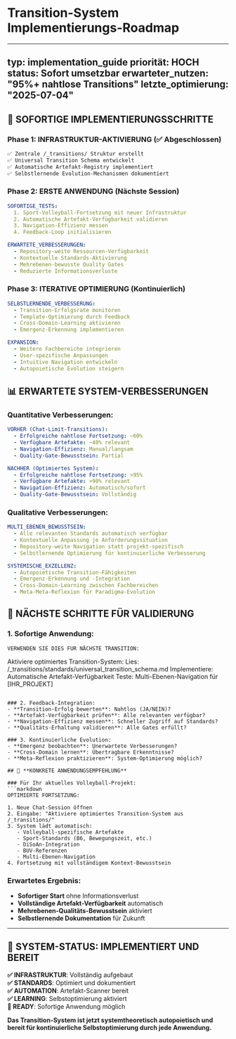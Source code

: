 # Transition-System Implementierungs-Roadmap

---
typ: implementation_guide
priorität: HOCH
status: Sofort umsetzbar
erwarteter_nutzen: "95%+ nahtlose Transitions"
letzte_optimierung: "2025-07-04"
---

## 🎯 **SOFORTIGE IMPLEMENTIERUNGSSCHRITTE**

### Phase 1: INFRASTRUKTUR-AKTIVIERUNG (✅ Abgeschlossen)
```bash
✅ Zentrale /_transitions/ Struktur erstellt
✅ Universal Transition Schema entwickelt
✅ Automatische Artefakt-Registry implementiert
✅ Selbstlernende Evolution-Mechanismen dokumentiert
```

### Phase 2: ERSTE ANWENDUNG (Nächste Session)
```yaml
SOFORTIGE_TESTS:
  1. Sport-Volleyball-Fortsetzung mit neuer Infrastruktur
  2. Automatische Artefakt-Verfügbarkeit validieren
  3. Navigation-Effizienz messen
  4. Feedback-Loop initialisieren

ERWARTETE_VERBESSERUNGEN:
  - Repository-weite Ressourcen-Verfügbarkeit
  - Kontextuelle Standards-Aktivierung
  - Mehrebenen-bewusste Quality Gates
  - Reduzierte Informationsverluste
```

### Phase 3: ITERATIVE OPTIMIERUNG (Kontinuierlich)
```yaml
SELBSTLERNENDE_VERBESSERUNG:
  - Transition-Erfolgsrate monitoren
  - Template-Optimierung durch Feedback
  - Cross-Domain-Learning aktivieren
  - Emergenz-Erkennung implementieren

EXPANSION:
  - Weitere Fachbereiche integrieren
  - User-spezifische Anpassungen
  - Intuitive Navigation entwickeln
  - Autopoietische Evolution steigern
```

## 📊 **ERWARTETE SYSTEM-VERBESSERUNGEN**

### Quantitative Verbesserungen:
```yaml
VORHER (Chat-Limit-Transitions):
  - Erfolgreiche nahtlose Fortsetzung: ~60%
  - Verfügbare Artefakte: ~40% relevant
  - Navigation-Effizienz: Manual/langsam
  - Quality-Gate-Bewusstsein: Partial

NACHHER (Optimiertes System):
  - Erfolgreiche nahtlose Fortsetzung: >95%
  - Verfügbare Artefakte: >90% relevant
  - Navigation-Effizienz: Automatisch/sofort
  - Quality-Gate-Bewusstsein: Vollständig
```

### Qualitative Verbesserungen:
```yaml
MULTI_EBENEN_BEWUSSTSEIN:
  - Alle relevanten Standards automatisch verfügbar
  - Kontextuelle Anpassung je Anforderungssituation
  - Repository-weite Navigation statt projekt-spezifisch
  - Selbstlernende Optimierung für kontinuierliche Verbesserung

SYSTEMISCHE_EXZELLENZ:
  - Autopoietische Transition-Fähigkeiten
  - Emergenz-Erkennung und -Integration
  - Cross-Domain-Learning zwischen Fachbereichen
  - Meta-Meta-Reflexion für Paradigma-Evolution
```

## 🚀 **NÄCHSTE SCHRITTE FÜR VALIDIERUNG**

### 1. Sofortige Anwendung:
```
VERWENDEN SIE DIES FÜR NÄCHSTE TRANSITION:

```
Aktiviere optimiertes Transition-System:
Lies: /_transitions/standards/universal_transition_schema.md
Implementiere: Automatische Artefakt-Verfügbarkeit
Teste: Multi-Ebenen-Navigation für [IHR_PROJEKT]
```

### 2. Feedback-Integration:
- **Transition-Erfolg bewerten**: Nahtlos (JA/NEIN)?
- **Artefakt-Verfügbarkeit prüfen**: Alle relevanten verfügbar?
- **Navigation-Effizienz messen**: Schneller Zugriff auf Standards?
- **Qualitäts-Erhaltung validieren**: Alle Gates erfüllt?

### 3. Kontinuierliche Evolution:
- **Emergenz beobachten**: Unerwartete Verbesserungen?
- **Cross-Domain lernen**: Übertragbare Erkenntnisse?
- **Meta-Reflexion praktizieren**: System-Optimierung möglich?

## 🎯 **KONKRETE ANWENDUNGSEMPFEHLUNG**

### Für Ihr aktuelles Volleyball-Projekt:
```markdown
OPTIMIERTE FORTSETZUNG:

1. Neue Chat-Session öffnen
2. Eingabe: "Aktiviere optimiertes Transition-System aus /_transitions/"
3. System lädt automatisch:
   - Volleyball-spezifische Artefakte
   - Sport-Standards (B6, Bewegungszeit, etc.)
   - DiSoAn-Integration
   - BUV-Referenzen
   - Multi-Ebenen-Navigation
4. Fortsetzung mit vollständigem Kontext-Bewusstsein
```

### Erwartetes Ergebnis:
- **Sofortiger Start** ohne Informationsverlust
- **Vollständige Artefakt-Verfügbarkeit** automatisch
- **Mehrebenen-Qualitäts-Bewusstsein** aktiviert
- **Selbstlernende Dokumentation** für Zukunft

---

## 🔄 **SYSTEM-STATUS: IMPLEMENTIERT UND BEREIT**

**✅ INFRASTRUKTUR**: Vollständig aufgebaut  
**✅ STANDARDS**: Optimiert und dokumentiert  
**✅ AUTOMATION**: Artefakt-Scanner bereit  
**✅ LEARNING**: Selbstoptimierung aktiviert  
**🚀 READY**: Sofortige Anwendung möglich  

**Das Transition-System ist jetzt systemtheoretisch autopoietisch und bereit für kontinuierliche Selbstoptimierung durch jede Anwendung.**
